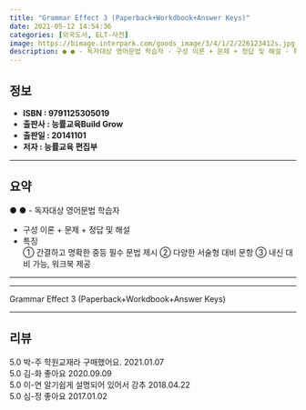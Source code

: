 ```yaml
---
title: "Grammar Effect 3 (Paperback+Workdbook+Answer Keys)"
date: 2021-05-12 14:54:36
categories: [외국도서, ELT-사전]
image: https://bimage.interpark.com/goods_image/3/4/1/2/226123412s.jpg
description: ● ● - 독자대상 영어문법 학습자 - 구성 이론 + 문제 + 정답 및 해설 - 특징 ① 간결하고 명확한 중등 필수 문법 제시 ② 다양한 서술형 대비 문항 ③ 내신 대비 가능, 워크북 제공
---
```


## **정보**

- **ISBN : 9791125305019**
- **출판사 : 능률교육Build Grow**
- **출판일 : 20141101**
- **저자 : 능률교육 편집부**

------



## **요약**

●  ●  - 독자대상  영어문법 학습자
- 구성  이론 + 문제 + 정답 및 해설
- 특징  
① 간결하고 명확한 중등 필수 문법 제시
② 다양한 서술형 대비 문항
③ 내신 대비 가능, 워크북 제공

------



------


Grammar Effect 3 (Paperback+Workdbook+Answer Keys) 

------


## **리뷰** 

5.0 박-주 학원교재라 구매했어요. 2021.01.07 <br/>5.0 김-화 좋아요 2020.09.09 <br/>5.0 이-연 알기쉽게 설명되어 있어서 강추 2018.04.22 <br/>5.0 심-정 좋아요 2017.01.02 <br/>